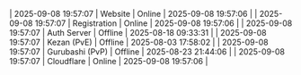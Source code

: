 | 2025-09-08 19:57:07 | Website | Online | 2025-09-08 19:57:06 |
| 2025-09-08 19:57:07 | Registration | Online | 2025-09-08 19:57:06 |
| 2025-09-08 19:57:07 | Auth Server | Offline | 2025-08-18 09:33:31 |
| 2025-09-08 19:57:07 | Kezan (PvE) | Offline | 2025-08-03 17:58:02 |
| 2025-09-08 19:57:07 | Gurubashi (PvP) | Offline | 2025-08-23 21:44:06 |
| 2025-09-08 19:57:07 | Cloudflare | Online | 2025-09-08 19:57:06 |
